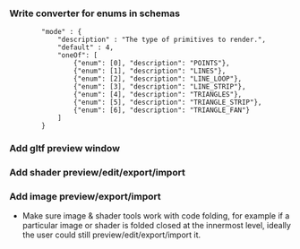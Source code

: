 ### Write converter for enums in schemas

```
        "mode" : {
            "description" : "The type of primitives to render.",
            "default" : 4,
			"oneOf": [
				{"enum": [0], "description": "POINTS"},
				{"enum": [1], "description": "LINES"},
				{"enum": [2], "description": "LINE_LOOP"},
				{"enum": [3], "description": "LINE_STRIP"},
				{"enum": [4], "description": "TRIANGLES"},
				{"enum": [5], "description": "TRIANGLE_STRIP"},
				{"enum": [6], "description": "TRIANGLE_FAN"}
			]
		}
```

### Add gltf preview window

### Add shader preview/edit/export/import

### Add image preview/export/import

* Make sure image & shader tools work with code folding, for example if a particular image or shader is folded closed at the innermost level, ideally the user could still preview/edit/export/import it.
